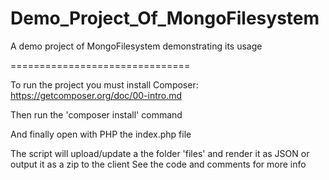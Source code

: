 Demo_Project_Of_MongoFilesystem
===============================

A demo project of MongoFilesystem demonstrating its usage

===============================

To run the project you must install Composer: https://getcomposer.org/doc/00-intro.md

Then run the 'composer install' command

And finally open with PHP the index.php file

The script will upload/update a the folder 'files' and render it as JSON or output it as a zip to the client
See the code and comments for more info
